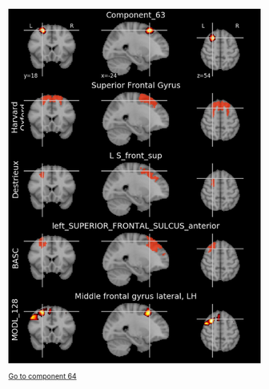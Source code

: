 


![63](preliminary/63.jpg "Component 63")

[Go to component 64](https://parietal-inria.github.io/MODL_atlas/1024/64 "Component 64")